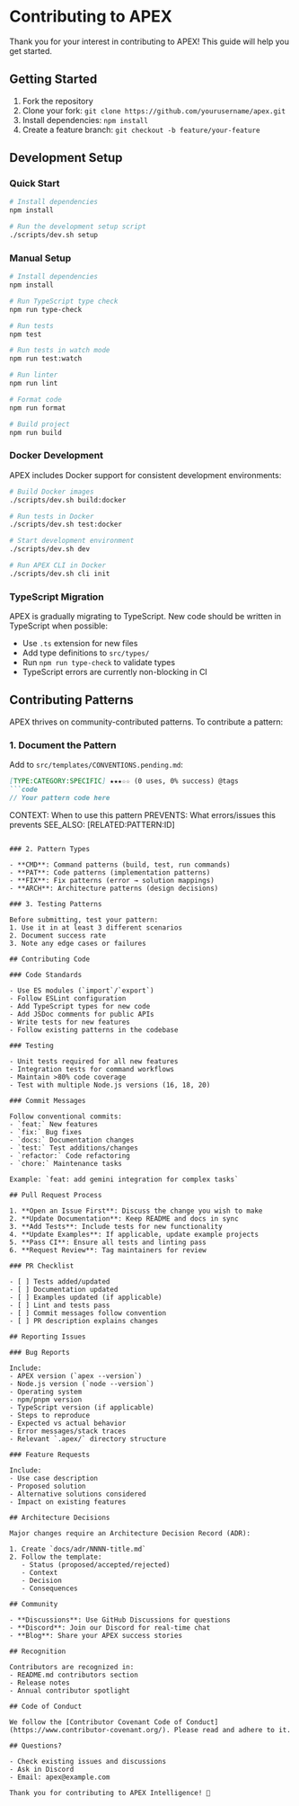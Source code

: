 # Contributing to APEX

Thank you for your interest in contributing to APEX! This guide will help you get started.

## Getting Started

1. Fork the repository
2. Clone your fork: `git clone https://github.com/yourusername/apex.git`
3. Install dependencies: `npm install`
4. Create a feature branch: `git checkout -b feature/your-feature`

## Development Setup

### Quick Start

```bash
# Install dependencies
npm install

# Run the development setup script
./scripts/dev.sh setup
```

### Manual Setup

```bash
# Install dependencies
npm install

# Run TypeScript type check
npm run type-check

# Run tests
npm test

# Run tests in watch mode
npm run test:watch

# Run linter
npm run lint

# Format code
npm run format

# Build project
npm run build
```

### Docker Development

APEX includes Docker support for consistent development environments:

```bash
# Build Docker images
./scripts/dev.sh build:docker

# Run tests in Docker
./scripts/dev.sh test:docker

# Start development environment
./scripts/dev.sh dev

# Run APEX CLI in Docker
./scripts/dev.sh cli init
```

### TypeScript Migration

APEX is gradually migrating to TypeScript. New code should be written in TypeScript when possible:

- Use `.ts` extension for new files
- Add type definitions to `src/types/`
- Run `npm run type-check` to validate types
- TypeScript errors are currently non-blocking in CI

## Contributing Patterns

APEX thrives on community-contributed patterns. To contribute a pattern:

### 1. Document the Pattern

Add to `src/templates/CONVENTIONS.pending.md`:

```markdown
[TYPE:CATEGORY:SPECIFIC] ★★★☆☆ (0 uses, 0% success) @tags
```code
// Your pattern code here
```
CONTEXT: When to use this pattern
PREVENTS: What errors/issues this prevents
SEE_ALSO: [RELATED:PATTERN:ID]
```

### 2. Pattern Types

- **CMD**: Command patterns (build, test, run commands)
- **PAT**: Code patterns (implementation patterns)
- **FIX**: Fix patterns (error → solution mappings)
- **ARCH**: Architecture patterns (design decisions)

### 3. Testing Patterns

Before submitting, test your pattern:
1. Use it in at least 3 different scenarios
2. Document success rate
3. Note any edge cases or failures

## Contributing Code

### Code Standards

- Use ES modules (`import`/`export`)
- Follow ESLint configuration
- Add TypeScript types for new code
- Add JSDoc comments for public APIs
- Write tests for new features
- Follow existing patterns in the codebase

### Testing

- Unit tests required for all new features
- Integration tests for command workflows
- Maintain >80% code coverage
- Test with multiple Node.js versions (16, 18, 20)

### Commit Messages

Follow conventional commits:
- `feat:` New features
- `fix:` Bug fixes
- `docs:` Documentation changes
- `test:` Test additions/changes
- `refactor:` Code refactoring
- `chore:` Maintenance tasks

Example: `feat: add gemini integration for complex tasks`

## Pull Request Process

1. **Open an Issue First**: Discuss the change you wish to make
2. **Update Documentation**: Keep README and docs in sync
3. **Add Tests**: Include tests for new functionality
4. **Update Examples**: If applicable, update example projects
5. **Pass CI**: Ensure all tests and linting pass
6. **Request Review**: Tag maintainers for review

### PR Checklist

- [ ] Tests added/updated
- [ ] Documentation updated
- [ ] Examples updated (if applicable)
- [ ] Lint and tests pass
- [ ] Commit messages follow convention
- [ ] PR description explains changes

## Reporting Issues

### Bug Reports

Include:
- APEX version (`apex --version`)
- Node.js version (`node --version`)
- Operating system
- npm/pnpm version
- TypeScript version (if applicable)
- Steps to reproduce
- Expected vs actual behavior
- Error messages/stack traces
- Relevant `.apex/` directory structure

### Feature Requests

Include:
- Use case description
- Proposed solution
- Alternative solutions considered
- Impact on existing features

## Architecture Decisions

Major changes require an Architecture Decision Record (ADR):

1. Create `docs/adr/NNNN-title.md`
2. Follow the template:
   - Status (proposed/accepted/rejected)
   - Context
   - Decision
   - Consequences

## Community

- **Discussions**: Use GitHub Discussions for questions
- **Discord**: Join our Discord for real-time chat
- **Blog**: Share your APEX success stories

## Recognition

Contributors are recognized in:
- README.md contributors section
- Release notes
- Annual contributor spotlight

## Code of Conduct

We follow the [Contributor Covenant Code of Conduct](https://www.contributor-covenant.org/). Please read and adhere to it.

## Questions?

- Check existing issues and discussions
- Ask in Discord
- Email: apex@example.com

Thank you for contributing to APEX Intelligence! 🚀